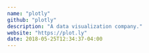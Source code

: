 ```yaml
---
name: "plotly"
github: "plotly"
description: "A data visualization company."
website: "https://plot.ly"
date: 2018-05-25T12:34:37-04:00
---
```


